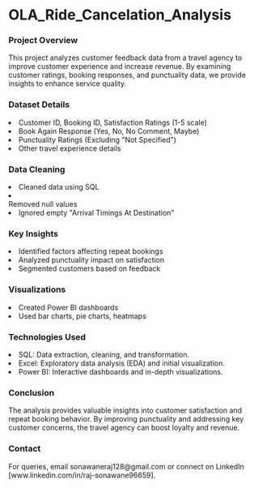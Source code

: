 # OLA_Ride_Cancelation_Analysis
<h3>Project Overview</h3>
<p>This project analyzes customer feedback data from a travel agency to improve customer experience and increase revenue. By examining customer ratings, booking responses, and punctuality data, we provide insights to enhance service quality.</p>

<h3>Dataset Details</h3>
<li>Customer ID, Booking ID, Satisfaction Ratings (1-5 scale)</li>
<li>Book Again Response (Yes, No, No Comment, Maybe)</li>
<li>Punctuality Ratings (Excluding "Not Specified")</li>
<li>Other travel experience details</li>

<h3>Data Cleaning</h3>
<li>Cleaned data using SQL</li>
<li></li>Removed null values</li>
<li>Ignored empty "Arrival Timings At Destination"</li>

<h3>Key Insights</h3>
<li>Identified factors affecting repeat bookings</li>
<li>Analyzed punctuality impact on satisfaction</li>
<li>Segmented customers based on feedback</li>

<h3>Visualizations</h3>
<li>Created Power BI dashboards</li>
<li>Used bar charts, pie charts, heatmaps</li>

<h3>Technologies Used</h3>
<li>SQL: Data extraction, cleaning, and transformation.</li>
<li>Excel: Exploratory data analysis (EDA) and initial visualization.</li>
<li>Power BI: Interactive dashboards and in-depth visualizations.</li>

<h3>Conclusion</h3>
<p>The analysis provides valuable insights into customer satisfaction and repeat booking behavior. By improving punctuality and addressing key customer concerns, the travel agency can boost loyalty and revenue.</p>

<h3>Contact</h3>
<p>For queries, email sonawaneraj128@gmail.com or connect on LinkedIn [www.linkedin.com/in/raj-sonawane96659].</p>
